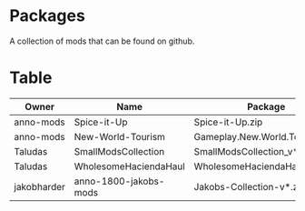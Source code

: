 # Packages

A collection of mods that can be found on github.

# Table

|Owner|Name|Package|
|-|-|-|
| anno-mods | Spice-it-Up | Spice-it-Up.zip |
| anno-mods | New-World-Tourism | Gameplay.New.World.Tourism.zip |
| Taludas | SmallModsCollection | SmallModsCollection_v*.zip |
| Taludas | WholesomeHaciendaHaul | WholesomeHaciendaHaul_v*.zip |
| jakobharder | anno-1800-jakobs-mods | Jakobs-Collection-v*.zip |
